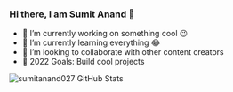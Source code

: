 ### Hi there, I am Sumit Anand 👋

- 🔭 I’m currently working on something cool 😉
- 🌱 I’m currently learning everything 😂
- 👯 I’m looking to collaborate with other content creators
- 🎯 2022 Goals: Build cool projects

<img align="left" alt="sumitanand027 GitHub Stats" src="https://github-readme-stats.vercel.app/api?username=sumitanand027&show_icons=true&hide_border=true" />
